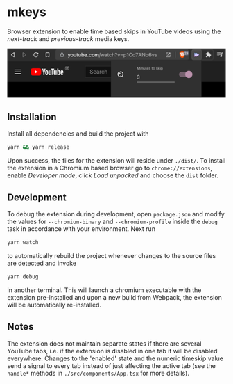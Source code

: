# mkeys

Browser extension to enable time based skips in YouTube videos using the _next-track_ and _previous-track_ media keys.

<img src=".github/screenshot.png" width="600px">

## Installation

Install all dependencies and build the project with

```bash
yarn && yarn release
```

Upon success, the files for the extension will reside under `./dist/`. To install the extension in a Chromium based browser go to `chrome://extensions`, enable _Developer mode_, click _Load unpacked_ and choose the `dist` folder.

## Development

To debug the extension during development, open `package.json` and modify the values for `--chromium-binary` and `--chromium-profile` inside the `debug` task in accordance with your environment. Next run

```bash
yarn watch
```

to automatically rebuild the project whenever changes to the source files are detected and invoke

```bash
yarn debug
```

in another terminal. This will launch a chromium executable with the extension pre-installed and upon a new build from Webpack, the extension will be automatically re-installed.

## Notes

The extension does not maintain separate states if there are several YouTube tabs, i.e. if the extension is disabled in one tab it will be disabled everywhere. Changes to the 'enabled' state and the numeric timeskip value send a signal to every tab instead of just affecting the active tab (see the `handle*` methods in `./src/components/App.tsx` for more details).
